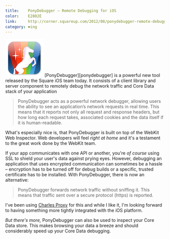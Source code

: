 ```yaml
---
title:    PonyDebugger – Remote Debugging for iOS
color:    E2802E
link:     http://corner.squareup.com/2012/08/ponydebugger-remote-debugging.html
category: ❤ing
---
```


<img src="/img/ponydebugger.png" class="float right">
[PonyDebugger][ponydebugger] is a powerful new tool released by the Square iOS
team today. It consists of a client library and server component to remotely
debug the network traffic and Core Data stack of your application

> PonyDebugger acts as a powerful network debugger, allowing users the ability
> to see an application’s network requests in real time. This means that it
> reports not only all request and response headers, but how long each request
> takes, associated cookies and the data itself if it is human-readable.

What's especially nice is, that PonyDebugger is built on top of the WebKit Web
Inspector. Web developers will feel _right at home_ and it's a testament to the
great work done by the WebKit team.

If your app communicates with one API or another, you're _of course_ using SSL
to shield your user's data against prying eyes. However, debugging an
application that uses encrypted communication can sometimes be a hassle –
encryption has to be turned off for debug builds or a specific, trusted
certificate has to be installed. With PonyDebugger, there is now an alternative:

> PonyDebugger forwards network traffic without sniffing it. This means that
> traffic sent over a secure protocol (https) is reported.

I've been using [Charles Proxy][charles] for this and while I like it, I'm
looking forward to having something more tightly integrated with the iOS
platform.

_But there's more,_ PonyDebugger can also be used to inspect your Core Data
store. This makes browsing your data a breeze and should considerably speed up
your Core Data debugging.

[ponydebugger]: http://corner.squareup.com/2012/08/ponydebugger-remote-debugging.html
[charles]:      http://www.charlesproxy.com/
[soundcloud]:   http://itunes.apple.com/en/app/soundcloud/id336353151
